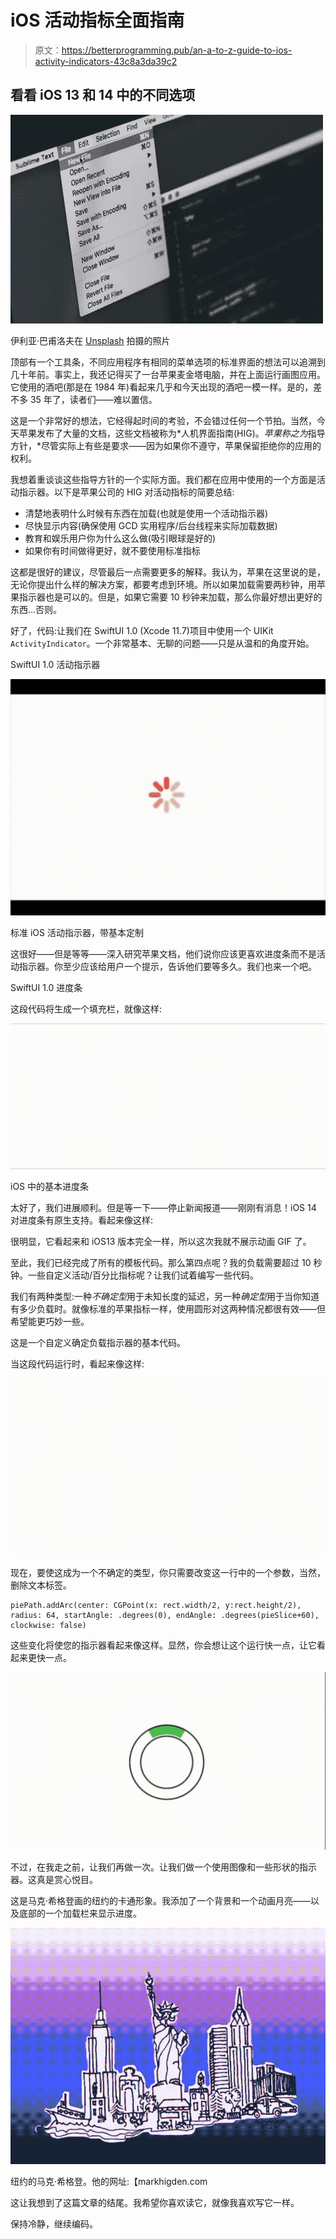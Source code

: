 # iOS 活动指标全面指南

> 原文：<https://betterprogramming.pub/an-a-to-z-guide-to-ios-activity-indicators-43c8a3da39c2>

## 看看 iOS 13 和 14 中的不同选项

![](img/24107deddfc66106118e40b247f65e23.png)

伊利亚·巴甫洛夫在 [Unsplash](https://unsplash.com/s/photos/computer-menu?utm_source=unsplash&utm_medium=referral&utm_content=creditCopyText) 拍摄的照片

顶部有一个工具条，不同应用程序有相同的菜单选项的标准界面的想法可以追溯到几十年前。事实上，我还记得买了一台苹果麦金塔电脑，并在上面运行画图应用。它使用的酒吧(那是在 1984 年)看起来几乎和今天出现的酒吧一模一样。是的，差不多 35 年了，读者们——难以置信。

这是一个非常好的想法，它经得起时间的考验，不会错过任何一个节拍。当然，今天苹果发布了大量的文档，这些文档被称为*人机界面指南(HIG)。*苹果称之为*指导方针，*尽管实际上有些是要求——因为如果你不遵守，苹果保留拒绝你的应用的权利。

我想着重谈谈这些指导方针的一个实际方面。我们都在应用中使用的一个方面是活动指示器。以下是苹果公司的 HIG 对活动指标的简要总结:

*   清楚地表明什么时候有东西在加载(也就是使用一个活动指示器)
*   尽快显示内容(确保使用 GCD 实用程序/后台线程来实际加载数据)
*   教育和娱乐用户你为什么这么做(吸引眼球是好的)
*   如果你有时间做得更好，就不要使用标准指标

这都是很好的建议，尽管最后一点需要更多的解释。我认为，苹果在这里说的是，无论你提出什么样的解决方案，都要考虑到环境。所以如果加载需要两秒钟，用苹果指示器也是可以的。但是，如果它需要 10 秒钟来加载，那么你最好想出更好的东西…否则。

好了，代码:让我们在 SwiftUI 1.0 (Xcode 11.7)项目中使用一个 UIKit `ActivityIndicator`。一个非常基本、无聊的问题——只是从温和的角度开始。

SwiftUI 1.0 活动指示器

![](img/4385dfbc4a979cd1a35dbc083ec277de.png)

标准 iOS 活动指示器，带基本定制

这很好——但是等等——深入研究苹果文档，他们说你应该更喜欢进度条而不是活动指示器。你至少应该给用户一个提示，告诉他们要等多久。我们也来一个吧。

SwiftUI 1.0 进度条

这段代码将生成一个填充栏，就像这样:

![](img/afbc5e5be0449d17fc1c6f3dd690e422.png)

iOS 中的基本进度条

太好了，我们进展顺利。但是等一下——停止新闻报道——刚刚有消息！iOS 14 对进度条有原生支持。看起来像这样:

很明显，它看起来和 iOS13 版本完全一样，所以这次我就不展示动画 GIF 了。

至此，我们已经完成了所有的模板代码。那么第四点呢？我的负载需要超过 10 秒钟。一些自定义活动/百分比指标呢？让我们试着编写一些代码。

我们有两种类型:一种*不确定型*用于未知长度的延迟，另一种*确定型*用于当你知道有多少负载时。就像标准的苹果指标一样，使用圆形对这两种情况都很有效——但希望能更巧妙一些。

这是一个自定义确定负载指示器的基本代码。

当这段代码运行时，看起来像这样:

![](img/14f24903544e74a79535bbbd42ad1151.png)

现在，要使这成为一个不确定的类型，你只需要改变这一行中的一个参数，当然，删除文本标签。

```
piePath.addArc(center: CGPoint(x: rect.width/2, y:rect.height/2), radius: 64, startAngle: .degrees(0), endAngle: .degrees(pieSlice+60), clockwise: false)
```

这些变化将使您的指示器看起来像这样。显然，你会想让这个运行快一点，让它看起来更快一点。

![](img/ed6e5762599152fcebe4a56fdefab365.png)

不过，在我走之前，让我们再做一次。让我们做一个使用图像和一些形状的指示器。这真是赏心悦目。

这是马克·希格登画的纽约的卡通形象。我添加了一个背景和一个动画月亮——以及底部的一个加载栏来显示进度。

![](img/ed675e21b804492979824f0d117fd506.png)

纽约的马克·希格登。他的网址:【markhigden.com 

这让我想到了这篇文章的结尾。我希望你喜欢读它，就像我喜欢写它一样。

保持冷静，继续编码。
